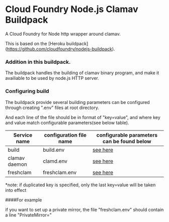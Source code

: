 # Cloud Foundry Node.js Clamav Buildpack

A Cloud Foundry for Node http wrapper around clamav.

This is based on the [Heroku buildpack] (https://github.com/cloudfoundry/nodejs-buildpack).

### Addition in this buildpack.

The buildpack handles the building of clamav binary program, and make it availiable to be used by node.js HTTP server.

### Configuring build

The buildpack provide several building parameters can be configured through creating ".env" files at root directory.

And each line of the file should be in format of "key=value", and where key and value match configurable parameters(see below table).

| Service name   | configuration file name |           configurable parameters can be found below           |
| -------------- | ----------------------- | -------------------------------------------------------------- |
|    build       |      build.env          |            [see here](doc/BUILD.md)                               |
| clamav daemon  |       clamd.env         | [see here](https://www.systutorials.com/docs/linux/man/5-freshclam.conf/)|
| freshclam      |      freshclam.env      | [see here](https://www.systutorials.com/docs/linux/man/5-clamd.conf/)|

*note: if duplicated key is specified, only the last key=value will be taken into effect

####For example

if you want to set up a private mirror, the file "freshclam.env" should contain a line "PrivateMirror=<your privated mirror IP>"
